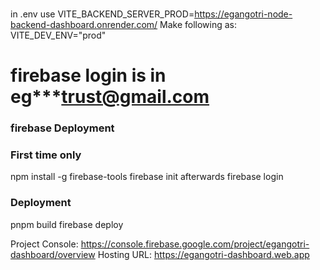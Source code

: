 ### 

in .env use
VITE_BACKEND_SERVER_PROD=https://egangotri-node-backend-dashboard.onrender.com/
Make following as:
VITE_DEV_ENV="prod"


# firebase login is in eg***trust@gmail.com
### firebase Deployment
### First time only
 npm install -g firebase-tools
 firebase init 
afterwards
firebase login 
### Deployment
pnpm build
firebase deploy

Project Console: https://console.firebase.google.com/project/egangotri-dashboard/overview
Hosting URL: https://egangotri-dashboard.web.app